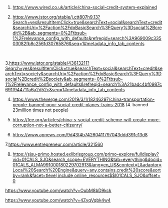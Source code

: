 
1. https://www.wired.co.uk/article/china-social-credit-system-explained

2. https://www.jstor.org/stable/j.ctt807h9.13?Search=yes&resultItemClick=true&searchText=social&searchText=credit&searchUri=%2Faction%2FdoBasicSearch%3FQuery%3Dsocial%2Bcredit%2B&ab_segments=0%2Ftbsub-1%2Frelevance_config_with_defaults&refreqid=search%3A969009c33503082fb8c256fd30765876&seq=1#metadata_info_tab_contents
<br>
 
 3.https://www.jstor.org/stable/43613211?Search=yes&resultItemClick=true&searchText=social&searchText=credit&searchText=society&searchUri=%2Faction%2FdoBasicSearch%3FQuery%3Dsocial%2Bcredit%2Bsociety&ab_segments=0%2Ftbsub-1%2Frelevance_config_with_defaults&refreqid=search%3A21badc4bf0987c691f944711a6a2d52c&seq=1#metadata_info_tab_contents
 
 4. https://www.theverge.com/2019/3/1/18246297/china-transportation-people-banned-poor-social-credit-planes-trains-2018
 (4. banned 23million times not people)
 
 5. https://fee.org/articles/china-s-social-credit-scheme-will-create-more-corruption-not-a-better-citizenry/
 
 6. https://www.apnews.com/9d43f4b74260411797043ddd391c13d8
 
 7.https://www.entrepreneur.com/article/321560
 
 8. https://sjsu-primo.hosted.exlibrisgroup.com/primo-explore/fulldisplay?vid=01CALS_SJO&search_scope=EVERYTHING&tab=everything&docid=01CALS_ALMA991000180229702913&lang=en_US&context=L&adaptor=Local%20Search%20Engine&query=any,contains,credit%20score&sortby=rank&facet=tlevel,include,online_resources$$I01CALS_SJO&offset=0













https://www.youtube.com/watch?v=OubM8bD9kck
 
 https://www.youtube.com/watch?v=4ZyqVqbk4w4
